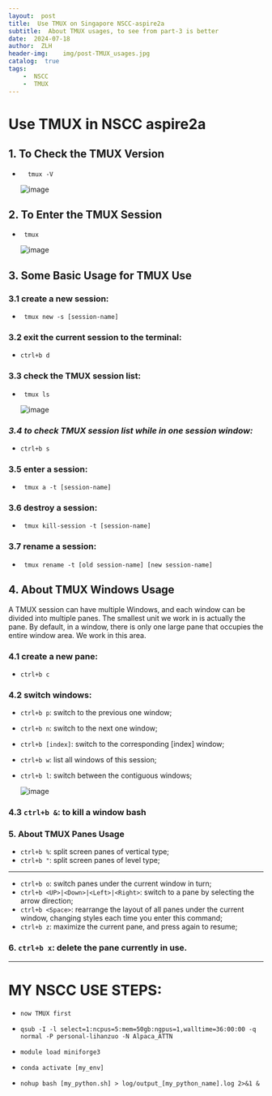 ```yaml
---
layout:  post
title:  Use TMUX on Singapore NSCC-aspire2a
subtitle:  About TMUX usages, to see from part-3 is better
date:  2024-07-18
author:  ZLH
header-img:    img/post-TMUX_usages.jpg
catalog:  true
tags:
    -  NSCC
    -  TMUX
---
```


# Use TMUX in NSCC aspire2a

## 1. To Check the TMUX Version
   
-       tmux -V

  ![image](https://github.com/user-attachments/assets/fbe68606-fec0-4242-9565-fc447893cdb9)

## 2. To Enter the TMUX Session

-      tmux

  ![image](https://github.com/user-attachments/assets/13299d6b-1dd3-45cf-ac20-f5dafe1a24ce)

## 3. Some Basic Usage for TMUX Use

### 3.1 create a new session:

-      tmux new -s [session-name]

### 3.2 exit the current session to the terminal:

-    `ctrl+b d`

### 3.3 check the TMUX session list:

-      tmux ls

  ![image](https://github.com/user-attachments/assets/ba134036-d698-431c-987a-6b79c66d3ed2)

### ***3.4 to check TMUX session list while in one session window:***

-   `ctrl+b s`

### 3.5 enter a session:

-      tmux a -t [session-name]

### 3.6 destroy a session:

-      tmux kill-session -t [session-name]

### 3.7 rename a session:

-      tmux rename -t [old session-name] [new session-name]

## 4. About TMUX Windows Usage
A TMUX session can have multiple Windows, and each window can be divided into multiple panes. The smallest unit we work in is actually the pane. By default, in a window, there is only one large pane that occupies the entire window area. We work in this area.

### 4.1 create a new pane:

-   `ctrl+b c`

### 4.2 switch windows:

- `ctrl+b p`: switch to the previous one window;
- `ctrl+b n`: switch to the next one window;
- `ctrl+b [index]`: switch to the corresponding [index] window;
- `ctrl+b w`: list all windows of this session;
- `ctrl+b l`: switch between the contiguous windows;

  ![image](https://github.com/user-attachments/assets/d2eb3307-a6d3-4a2d-8e0f-78241ce300bd)

### 4.3 `ctrl+b &`: to kill a window bash

### 5. About TMUX Panes Usage

-  `ctrl+b %`: split screen panes of vertical type;
-  `ctrl+b "`: split screen panes of level type;
  
---

-  `ctrl+b o`: switch panes under the current window in turn;
-  `ctrl+b <UP>|<Down>|<Left>|<Right>`: switch to a pane by selecting the arrow direction;
-  `ctrl+b <Space>`: rearrange the layout of all panes under the current window, changing styles each time you enter this command;
-  `ctrl+b z`: maximize the current pane, and press again to resume;

### 6. `ctrl+b x`: delete the pane currently in use.

---

# MY NSCC USE STEPS:

- `now TMUX first`
     
- `qsub -I -l select=1:ncpus=5:mem=50gb:ngpus=1,walltime=36:00:00 -q normal -P personal-lihanzuo -N Alpaca_ATTN`

- `module load miniforge3`

- `conda activate [my_env]`

- `nohup bash [my_python.sh] > log/output_[my_python_name].log 2>&1 &`

